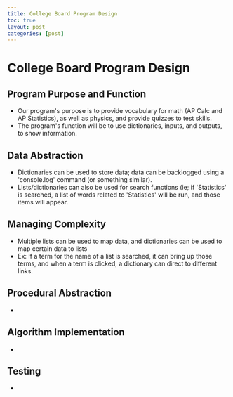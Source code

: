 ```yaml
---
title: College Board Program Design
toc: true
layout: post
categories: [post]
---
```

# College Board Program Design

## Program Purpose and Function
- Our program's purpose is to provide vocabulary for math (AP Calc and AP Statistics), as well as physics, and provide quizzes to test skills.
- The program's function will be to use dictionaries, inputs, and outputs, to show information.

## Data Abstraction
- Dictionaries can be used to store data; data can be backlogged using a 'console.log' command (or something similar).
- Lists/dictionaries can also be used for search functions (ie; if 'Statistics' is searched, a list of words related to 'Statistics' will be run, and those items will appear.

## Managing Complexity
- Multiple lists can be used to map data, and dictionaries can be used to map certain data to lists
- Ex: If a term for the name of a list is searched, it can bring up those terms, and when a term is clicked, a dictionary can direct to different links.

## Procedural Abstraction
-

## Algorithm Implementation
-

## Testing
-